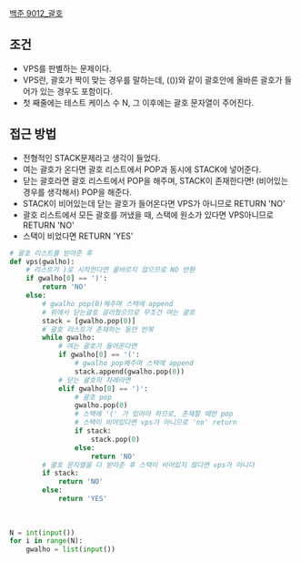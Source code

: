 [백준 9012_괄호](https://www.acmicpc.net/problem/9012)


## 조건
- VPS를 판별하는 문제이다.
- VPS란, 괄호가 짝이 맞는 경우를 말하는데, (())와 같이 괄호안에 올바른 괄호가 들어가 있는 경우도 포함이다.
- 첫 째줄에는 테스트 케이스 수 N, 그 이후에는 괄호 문자열이 주어진다.

## 접근 방법
- 전형적인 STACK문제라고 생각이 들었다.
- 여는 괄호가 온다면 괄호 리스트에서 POP과 동시에 STACK에 넣어준다.
- 닫는 괄호라면 괄호 리스트에서 POP을 해주며, STACK이 존재한다면! (비어있는 경우를 생각해서) POP을 해준다.
- STACK이 비어있는데 닫는 괄호가 들어온다면 VPS가 아니므로 RETURN 'NO'
- 괄호 리스트에서 모든 괄호를 꺼냈을 때, 스택에 원소가 있다면 VPS아니므로 RETURN 'NO'
- 스택이 비었다면 RETURN 'YES'



```PYTHON
# 괄호 리스트를 받아준 후
def vps(gwalho):  
	# 리스트가 )로 시작한다면 올바르지 않으므로 NO 반환
    if gwalho[0] == ')':  
        return 'NO'  
    else:  
    	# gwalho pop(0)해주며 스택에 append
        # 위에서 닫는괄호 걸러줬으므로 무조건 여는 괄호
        stack = [gwalho.pop(0)]
        # 괄호 리스트가 존재하는 동안 반복
        while gwalho:  
        	# 여는 괄호가 들어온다면
            if gwalho[0] == '(':
            	# gwalho pop해주며 스택에 append
                stack.append(gwalho.pop(0))  
            # 닫는 괄호의 차례라면
            elif gwalho[0] == ')':
            	# 괄호 pop
                gwalho.pop(0)
                # 스택에 '(' 가 있어야 하므로, 존재할 때만 pop
                # 스택이 비어있다면 vps가 아니므로 'no' return
                if stack:  
                    stack.pop(0)  
                else:  
                    return 'NO'  
        # 괄호 문자열을 다 받아준 후 스택이 비어있지 않다면 vps가 아니다
        if stack:  
            return 'NO'  
        else:  
            return 'YES'  
  
  
  
N = int(input())  
for i in range(N):  
    gwalho = list(input())  
```
